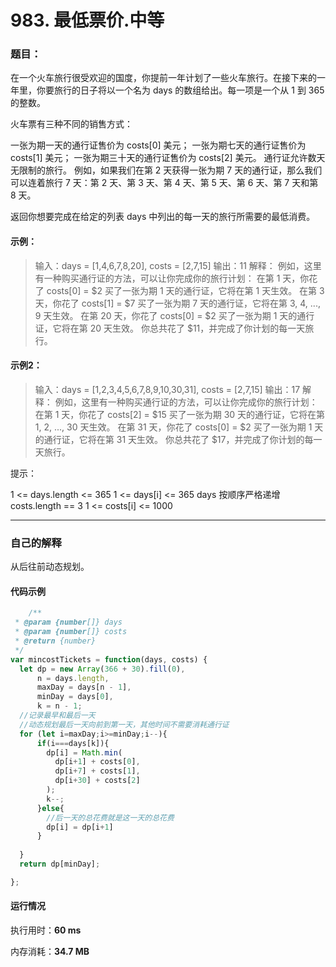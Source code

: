 # 983. 最低票价.中等
### 题目：

在一个火车旅行很受欢迎的国度，你提前一年计划了一些火车旅行。在接下来的一年里，你要旅行的日子将以一个名为 days 的数组给出。每一项是一个从 1 到 365 的整数。

火车票有三种不同的销售方式：

一张为期一天的通行证售价为 costs[0] 美元；
一张为期七天的通行证售价为 costs[1] 美元；
一张为期三十天的通行证售价为 costs[2] 美元。
通行证允许数天无限制的旅行。 例如，如果我们在第 2 天获得一张为期 7 天的通行证，那么我们可以连着旅行 7 天：第 2 天、第 3 天、第 4 天、第 5 天、第 6 天、第 7 天和第 8 天。

返回你想要完成在给定的列表 days 中列出的每一天的旅行所需要的最低消费。

#### 示例：

> 输入：days = [1,4,6,7,8,20], costs = [2,7,15]
> 输出：11
> 解释： 
> 例如，这里有一种购买通行证的方法，可以让你完成你的旅行计划：
> 在第 1 天，你花了 costs[0] = $2 买了一张为期 1 天的通行证，它将在第 1 天生效。
> 在第 3 天，你花了 costs[1] = $7 买了一张为期 7 天的通行证，它将在第 3, 4, ..., 9 天生效。
> 在第 20 天，你花了 costs[0] = $2 买了一张为期 1 天的通行证，它将在第 20 天生效。
> 你总共花了 $11，并完成了你计划的每一天旅行。

#### 示例2：

> 输入：days = [1,2,3,4,5,6,7,8,9,10,30,31], costs = [2,7,15]
> 输出：17
> 解释：
> 例如，这里有一种购买通行证的方法，可以让你完成你的旅行计划： 
> 在第 1 天，你花了 costs[2] = $15 买了一张为期 30 天的通行证，它将在第 1, 2, ..., 30 天生效。
> 在第 31 天，你花了 costs[0] = $2 买了一张为期 1 天的通行证，它将在第 31 天生效。 
> 你总共花了 $17，并完成了你计划的每一天旅行。

提示：

1 <= days.length <= 365
1 <= days[i] <= 365
days 按顺序严格递增
costs.length == 3
1 <= costs[i] <= 1000

------



### 自己的解释

从后往前动态规划。



#### 代码示例

````javascript
    /**
 * @param {number[]} days
 * @param {number[]} costs
 * @return {number}
 */
var mincostTickets = function(days, costs) {
  let dp = new Array(366 + 30).fill(0),
      n = days.length,
      maxDay = days[n - 1],
      minDay = days[0],
      k = n - 1;
  //记录最早和最后一天
  //动态规划最后一天向前到第一天，其他时间不需要消耗通行证
  for (let i=maxDay;i>=minDay;i--){
      if(i===days[k]){
        dp[i] = Math.min(
          dp[i+1] + costs[0],
          dp[i+7] + costs[1],
          dp[i+30] + costs[2]
        );
        k--;
      }else{
        //后一天的总花费就是这一天的总花费
        dp[i] = dp[i+1]
      }
    
  }
  return dp[minDay];

};
````

#### 运行情况

执行用时：**60 ms**

内存消耗：**34.7 MB**